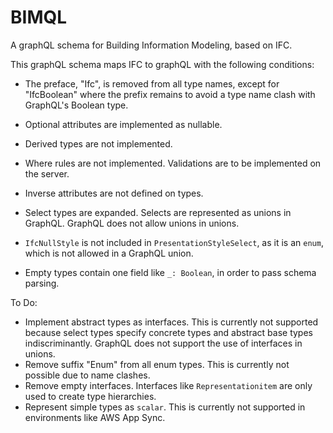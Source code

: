# BIMQL
A graphQL schema for Building Information Modeling, based on IFC.

This graphQL schema maps IFC to graphQL with the following conditions:
- The preface, "Ifc", is removed from all type names, except for "IfcBoolean" where the prefix remains to avoid a type name clash with GraphQL's Boolean type.

- Optional attributes are implemented as nullable.
- Derived types are not implemented.
- Where rules are not implemented. Validations are to be implemented on the server.
- Inverse attributes are not defined on types.
- Select types are expanded. Selects are represented as unions in GraphQL. GraphQL does not allow unions in unions.
- `IfcNullStyle` is not included in `PresentationStyleSelect`, as it is an `enum`, which is not allowed in a GraphQL union.
- Empty types contain one field like `_: Boolean`, in order to pass schema parsing.

To Do:
- Implement abstract types as interfaces. This is currently not supported because select types specify concrete types and abstract base types indiscriminantly. GraphQL does not support the use of interfaces in unions.
- Remove suffix "Enum" from all enum types. This is currently not possible due to name clashes.
- Remove empty interfaces. Interfaces like `Representationitem` are only used to create type hierarchies.
- Represent simple types as `scalar`. This is currently not supported in environments like AWS App Sync.